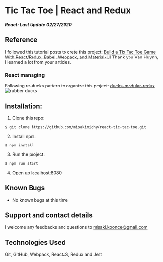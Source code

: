 # Tic Tac Toe | React and Redux 
#### _React: Last Update 02/27/2020_

## Reference
I followed this tutorial posts to crete this project: [Build a Tix Tac Toe Game With React/Redux, Babel, Webpack, and Material-UI](https://medium.com/@vanister/learn-react-redux-by-making-a-tic-tac-toe-game-part-1-of-5-dc9111ca09ad)
Thank you Van Huynh, I learned a lot from your articles.

### React managing
Following re-ducks pattern to organize this project: [ducks-modular-redux](
https://github.com/erikras/ducks-modular-redux)
![rubber ducks](https://farm3.staticflickr.com/2431/3835850741_cb567d6397.jpg)



## Installation:
1. Clone this repo:
```
$ git clone https://github.com/misakimichy/react-tic-tac-toe.git
```

2. Install npm:

```
$ npm install
```

3. Run the project:
```
$ npm run start 
```

4. Open up localhost:8080


## Known Bugs
- No known bugs at this time

## Support and contact details
I welcome any feedbacks and questions to misaki.koonce@gmail.com

## Technologies Used
Git, GitHub, Webpack, ReactJS, Redux and Jest

